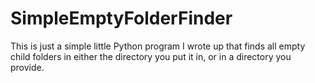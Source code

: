# SimpleEmptyFolderFinder

This is just a simple little Python program I wrote up that finds all empty child folders in either the directory you put it in, or in a directory you provide.
